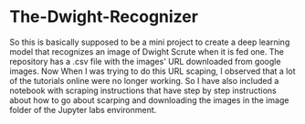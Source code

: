 # The-Dwight-Recognizer
So this is basically supposed to be a mini project to create a deep learning model that recognizes an image of Dwight Scrute when it is fed one. The repository has a .csv file with the images' URL downloaded from google images. Now When I was trying to do this URL scaping, I observed that a lot of the tutorials online were no longer working. So I have also included a notebook with scraping instructions that have step by step instructions about how to go about scarping and downloading the images in the image folder of the Jupyter labs environment. 
